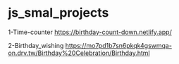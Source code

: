 # js_smal_projects

1-Time-counter https://birthday-count-down.netlify.app/


2-Birthday_wishing https://mo7pd1b7sn6pkqk4gswmqa-on.drv.tw/Birthday%20Celebration/Birthday.html
